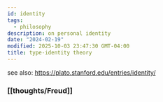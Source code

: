 ```yaml
---
id: identity
tags:
  - philosophy
description: on personal identity
date: "2024-02-19"
modified: 2025-10-03 23:47:30 GMT-04:00
title: type-identity theory
---
```


see also: https://plato.stanford.edu/entries/identity/

### [[thoughts/Freud]]
